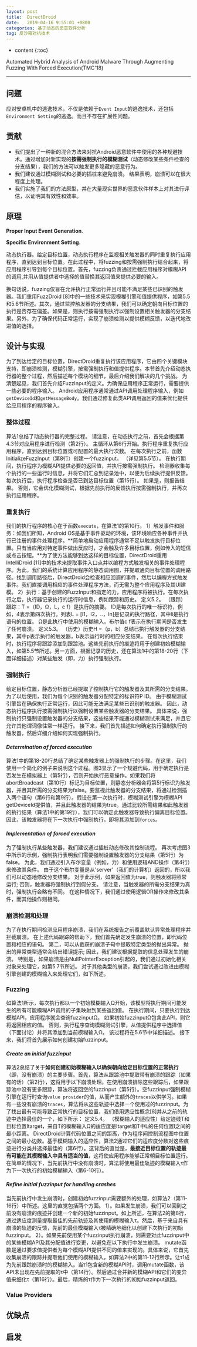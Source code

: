 ```yaml
---
layout: post
title:  DirectDroid
date:   2019-04-16 9:55:01 +0800
categories: 基于动态的恶意软件分析
tag: 反沙箱对抗技术
---
```

* content
{:toc}


Automated Hybrid Analysis of Android Malware Through Augmenting Fuzzing With Forced Execution(TMC'18)

---

## 问题

应对安卓机中的逃逸技术，不仅是依赖于`Event Input`的逃逸技术，还包括`Environment Setting`的逃逸。而且不存在扩展性问题。

## 贡献

- 我们提出了一种新的混合方法来对抗Android恶意软件中使用的各种规避技术。通过增加对新实现的**按需强制执行的模糊测试**（动态修改某些条件检查的分支结果），我们的方法可以触发更多隐藏的恶意行为。
- 我们建议通过模糊测试和必要的插桩来避免崩溃。 结果表明，崩溃可以在很大程度上处理。
- 我们实施了我们的方法原型，并在大量现实世界的恶意软件样本上对其进行评估，以证明其有效性和效率。

## 原理

**Proper Input Event Generation**.

**Specific Environment Setting**.

动态执行器。给定目标位置，动态执行程序在监视相关触发器的同时重复执行应用程序，直到达到目标位置。在此过程中，将fuzzing和按需强制执行结合起来，将应用程序引导到每个目标位置。首先，fuzzing负责通过拦截应用程序对模糊API的调用,并用从值提供者中选择的值替换其返回值来提供必要的输入。

换句话说，fuzzing仅旨在允许执行正常运行并且可能不满足某些已识别的触发器。我们重用FuzzDroid [8]中的一些技术来实现模糊引擎和值提供程序，如第5.5和5.6节所述。其次，通过监控触发器的分支结果，我们可以确定朝向目标位置的执行是否存在偏差。如果是，则执行按需强制执行以强制设置相关触发器的分支结果。另外，为了确保代码正常运行，实现了崩溃检测以提供模糊反馈，以迭代地改进值的选择。

## 设计与实现

为了到达给定的目标位置，DirectDroid重复执行该应用程序，它由四个关键模块支持，即崩溃检测，模糊引擎，按需强制执行和值提供程序。本节首先介绍动态执行器的整个过程，然后描述每个模块的细节，最后介绍我们解决的几个挑战。
为清楚起见，我们首先介绍FuzzInput的定义。为确保应用程序正常运行，需要提供一些必要的程序输入。 Android应用程序通常通过API调用处理程序输入，例如`getDeviceId`和`getMessageBody`。我们通过修复此类API调用返回的值来优化提供给应用程序的程序输入。

### 整体过程

算法1总结了动态执行器的完整过程。 请注意，在动态执行之前，首先会根据第4.3节对应用程序进行检测（第2行）。 主循环从第6行开始。执行程序重复执行应用程序，直到达到目标位置或可配置的最大执行次数。 在每次执行之前，函数InitializeFuzzInput（第8行）创建一个fuzzinput。 （详见第5.5节）。 在执行期间，执行程序为模糊API提供必要的返回值，并执行按需强制执行。 检测器收集每个执行的一些运行时信息，并将它们汇总到记录池中，以便为后续执行提供反馈。 每次执行后，执行程序检查是否已到达目标位置（第15行）。 如果是，则报告结果。 否则，它会优化模糊测试，根据先前执行的反馈执行按需强制执行，并再次执行应用程序。

### 重复执行

我们的执行程序的核心在于函数`execute`，在算法1的第10行。
1）触发事件和服务：如我们所知，Android OS是基于事件驱动的环境，该环境响应各种事件并执行已注册的事件处理程序。**简单地启动应用程序通常不足以触发执行目标位置。只有当应用对特定事件做出反应时，才会触及许多目标位置，例如传入的短信或点击按钮。**为了使方法能够到达这样的目标位置，DirectDroid重用IntelliDroid [11]中的技术来提取事件入口点并以编程方式触发相关的事件处理程序。为此，我们的系统计算应用程序的静态调用图，并提取通向目标位置的调用路径。找到调用路径后，DirectDroid会检查相应回调的事件，然后以编程方式触发事件。我们直接调用相应的事件处理程序方法，而无需为整个应用程序及其UI建模。
2）执行：基于创建的FuzzInput和指定的力，应用程序将被执行。在每次执行之后，执行器记录执行的运行时信息，例如跟踪和历史。
定义5.2。 （跟踪）跟踪：T =（ID，Ω，L，c f）是执行的摘要。 ID是每次执行的唯一标识符，例如，4表示第四次执行。列表L = [l1，l2，..，ln]是记录的执行路径，其中li是执行语句的位置。 Ω是此执行中使用的模糊输入。布尔值c f表示在执行期间是否发生了任何崩溃。
定义5.3。 （历史）历史H =（p，b）总结已执行触发器的分支结果，其中p表示执行的触发器，b表示运行时的相应分支结果。
在每次执行结束时，执行程序将跟踪添加到跟踪池。这些先前执行的痕迹将用于创建初始模糊输入，如第5.5节所述。另一方面，根据记录的历史，还在算法1中的第18-20行（下面详细描述）对某些触发（即，力）执行强制执行。

### 强制执行

给定目标位置，静态分析器已经提取了控制执行它的触发器及其所需的分支结果。 为了以后使用，我们为每个识别的触发器分配特定的标识符P ID。 由于模糊测试引擎旨在确保执行正常运行，因此可能无法满足某些已识别的触发器。 因此，动态执行程序执行按需强制执行以强制设置某些触发器的分支结果。 具体来说，强制执行只强制设置触发器的分支结果，这些结果不能通过模糊测试来满足，并且它允许其他谓词像往常一样运行。 接下来，我们首先描述如何确定执行强制执行的触发器，然后详细介绍如何实现强制执行。

#### *Determination of forced execution*

算法1中的第18-20行总结了确定某些触发器上的强制执行的步骤。在这里，我们使用一个简化的例子来说明这个过程。图3显示了一个规避代码，用于确定执行是否发生在模拟器上（第5行），否则开始执行恶意操作。如果我们将abortBroadcast（第10行）标记为目标位置，则静态分析器会将第5行标识为触发器，并且其所需的分支结果为false。要监视此触发器的分支结果，将通过检测插入两个语句（第6行和第9行）。假设在第一次执行时，模糊测试引擎为模糊API getDeviceId提供值，并且此触发器的结果为true。通过比较所需结果和此触发器的执行结果（算法1中的第19行），我们可以确定此触发器导致执行偏离目标位置。因此，该触发器将在下一次执行中强制执行，即将其添加到`forces`。

#### *Implementation of forced execution*

为了强制执行某些触发器，我们建议通过插桩动态修改其控制流程。 再次考虑图3中所示的示例，强制执行表明我们需要强制设置触发器的分支结果（第5行）为false。 为此，我们通过引入布尔变量（例如，力）和使用逻辑AND操作（第4行）来修改其条件。 由于这个布尔变量是从'server'（我们的计算机）返回的，所以我们可以动态地修改分支结果。 对于此示例，如果返回值为true，则触发器将照常运行; 否则，触发器将强制执行到假分支。 请注意，当触发器的所需分支结果为真时，强制执行会略有不同。 在这种情况下，我们通过使用逻辑OR操作来修改其条件，而其他操作则相同。

### 崩溃检测和处理

为了在执行期间检测应用程序崩溃，我们在系统报告之前覆盖默认异常处理程序并拦截崩溃。 在上述代码跟踪的帮助下，我们首先确定发生崩溃的位置，即代码位置和相应的语句。 第二，可以从截获的崩溃子句中提取特定类型的抛出异常。 抛出的异常类型通常会给出错误提示; 因此，我们建议根据提取的信息处理发生的崩溃。 特别是，如果崩溃是由NullPointerException引起的，我们通过初始化相关对象来处理它，如第5.7节所述。 对于其他类型的崩溃，我们尝试通过改进由模糊引擎创建的模糊输入来处理它们，如下所述。

### Fuzzing

如算法1所示，每次执行都以一个初始模糊输入Ω开始，该模型将执行期间可能发生的所有可能模糊API调用的子集映射到某些返回值。 在执行期间，只要执行到达模糊API，应用程序就会查询fuzzinputΩ。 如果初始fuzzinputΩ包含此API，则它将返回相应的值。 否则，执行程序查询模糊测试引擎，从值提供程序中选择值（下面讨论）并将其添加到当前模糊输入Ω。 该过程将在5.6节中详细描述。 接下来，我们将首先展示如何创建初始fuzzinput。

#### *Create an initial fuzzinput*

算法2总结了关于**如何创建初始模糊输入以确保朝向给定目标位置的正常执行**（即，没有崩溃）的主要步骤。首先，算法从跟踪池中提取带有崩溃的跟踪（如果有的话）（第2行），这将用于以下崩溃处理。在使用崩溃排除这些跟踪后，如果跟踪池中没有更多跟踪，算法将返回空的fuzzinput（第5行）。空fuzzinput强制模糊引擎在运行时查询`value provider`的值，从而产生额外的`traces`以供学习。如果有一些没有崩溃的`traces`，算法将从这些轨迹中选择一个使用过的fuzzinput。为了找出最有可能导致正常执行的目标位置，我们借用适应性概念[8]并从之前的轨迹中选择最佳的一个，如下所示：
定义5.4。 （模糊输入的适应性）给定迹线T和目标位置ltarget，来自T的模糊输入Ω的适应度是ltarget和T中L的任何位置l之间的最小距离。
DirectDroid计算代码位置之间的距离，作为程序间控制流程图中位置之间的最小边数。基于模糊输入的适应性，算法2通过它们的适应度分数对这些痕迹进行分类并选择最佳的（第6行）。这背后的直觉是，**最接近目标位置的轨迹最有可能在其模糊输入中具有适当的值**，这将使应用程序能够正常朝目标位置运行。在简单的情况下，当先前执行中没有崩溃时，算法将使用最佳轨迹的模糊输入τ作为下一次执行的初始模糊输入（第6-10行）。

#### *Refine initial fuzzinput for handling crashes*

当先前执行中发生崩溃时，创建初始fuzzinput需要额外的处理，如算法2（第11-16行）中所述。这里的直觉包括两个方面。 1）。如果发生崩溃，我们可以回到之前没有崩溃的痕迹并创建一个新的初始fuzzinput。如上所述，在算法2的第8行，通过适应度测量提取最佳的先前轨迹及其使用的模糊输入τ。然后，基于来自具有崩溃的轨迹的反馈，先前的最佳模糊输入τ被精确地细化以创建下次执行的初始fuzzinput。 2）。如果先前使用某个fuzzinput执行崩溃，则需要对此fuzzinput中的某些模糊API及其分配值进行变更，以避免在以下执行中发生崩溃。 mutate函数是通过要求值提供者为每个模糊API提供不同的值来实现的。具体来说，它首先收集崩溃的跟踪并提取他们使用的模糊输入，如算法2中的第11-12行所示。让τ1成为先前跟踪崩溃时的模糊输入。当τ1包含新的模糊API时，调用mutate函数，该API未出现在先前提取的τ中（第14行）。然后通过合并新的模糊API和它们的变异值来细化τ（第16行）。最后，精炼的τ作为下一次执行的初始fuzzinput返回。

### Value Providers

## 优缺点



## 启发
